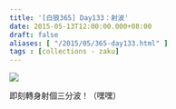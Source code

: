 ```yaml
---
title: '[白狼365] Day133：射波'
date: 2015-05-13T12:00:00.000+08:00
draft: false
aliases: [ "/2015/05/365-day133.html" ]
tags : [collections - zaku]
---
```


![](/images/zaku133.jpg)

即刻轉身射個三分波！（嘿嘿）
